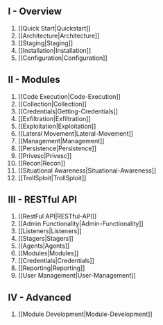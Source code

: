 ## I - Overview
1. [[Quick Start|Quickstart]]
1. [[Architecture|Architecture]]
1. [[Staging|Staging]]
1. [[Installation|Installation]]
1. [[Configuration|Configuration]]

## II - Modules
1. [[Code Execution|Code-Execution]]
1. [[Collection|Collection]]
1. [[Credentials|Getting-Credentials]]
1. [[Exfiltration|Exfiltration]]
1. [[Exploitation|Exploitation]]
1. [[Lateral Movement|Lateral-Movement]]
1. [[Management|Management]]
1. [[Persistence|Persistence]]
1. [[Privesc|Privesc]]
1. [[Recon|Recon]]
1. [[Situational Awareness|Situational-Awareness]]
1. [[TrollSploit|TrollSploit]]

## III - RESTful API
1. [[RestFul API|RESTful-API]]
1. [[Admin Functionality|Admin-Functionality]]
1. [[Listeners|Listeners]]
1. [[Stagers|Stagers]]
1. [[Agents|Agents]]
1. [[Modules|Modules]]
1. [[Credentials|Credentials]]
1. [[Reporting|Reporting]]
1. [[User Management|User-Management]]

## IV - Advanced
1. [[Module Development|Module-Development]]